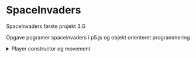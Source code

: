 # SpaceInvaders
SpaceInvaders første projekt 3.G

Opgave pogramer spaceinvaders i p5.js og objekt orienteret programmering

<details>
<Summary> Player constructor og movement </summary>

###Player constructor og movement

Jeg startede med og lave sn spiller, få den tegnet på min skærm og give den en måde og begvæge sig på. 
Det gjorde jeg så ledes: 

```js
class Player {
  constructor() { // I constructoren angiver jeg alle de parametre i nogele variabler som kan refereres til senere i koden
    this.width = 40;
    this.height = 20;
    this.x = width / 2 - this.width;
    this.y = height - 50;
    this.speed = 5;
  }

  show() {
    fill(220)
    rect(this.x, this.y, this.width, this.height)
  }

  move() {
    if (keyIsDown(LEFT_ARROW) ) {
      this.x -= this.speed;
    }
    if (keyIsDown(RIGHT_ARROW)) {
      this.x += this.speed;
    }
  }
}
```

Tilføjede senere noget kode til move() metoden der gjorde at man ikke kunne bevæge sig ud af canvas

Når den bevæger sig imod venstre spøger den om knappen "Left_arrow" er trykke og om breden af spilleren er støre end 0.
Hvis spilleren brede er størrer end, eller lig med 0 betyder det at man er ved kanten af canvas, og så kan man ikke 
bevæge sig videre. 

```js
move() {
    if (keyIsDown(LEFT_ARROW) && this.x >= 0 ) {
      this.x -= this.speed;
    }
    if (keyIsDown(RIGHT_ARROW)) && this.width <= width - this.width {
      this.x += this.speed;
    }
  }
```
</details>